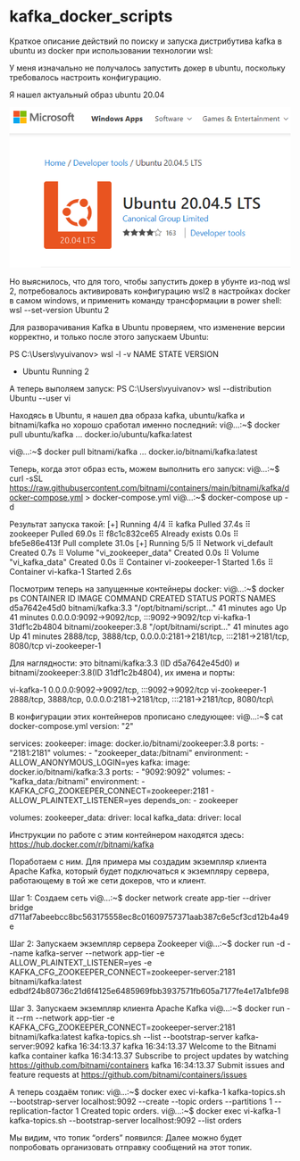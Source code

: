 # kafka_docker_scripts

Краткое описание действий по поиску и запуска дистрибутива kafka в ubuntu из docker при использовании технологии wsl:

У меня изначально не получалось запустить докер в ubuntu, поскольку требовалось настроить конфигурацию. 

Я нашел актуальный образ ubuntu 20.04

![ubuntu 20.04](/images/picture.png)

Но выяснилось, что для того, чтобы запустить докер в убунте из-под wsl 2, потребовалось активировать конфигурацию wsl2 в настройках docker в самом windows, 
и применить команду трансформации в power shell:   wsl --set-version Ubuntu 2 

Для разворачивания Kafka в Ubuntu проверяем, что изменение версии корректно, и только после этого запускаем Ubuntu:

PS C:\Users\vyuivanov> wsl -l -v
  NAME                   STATE           VERSION
* Ubuntu                 Running         2

А теперь выполяем запуск:
PS C:\Users\vyuivanov> wsl --distribution Ubuntu --user vi

Находясь в Ubuntu, я нашел два образа kafka, ubuntu/kafka и bitnami/kafka
но хорошо сработал именно последний:
vi@...:~$  docker pull ubuntu/kafka
...
docker.io/ubuntu/kafka:latest

vi@...:~$ docker pull bitnami/kafka
...
docker.io/bitnami/kafka:latest


Теперь, когда этот образ есть, можем выполнить его запуск:
vi@...:~$  curl -sSL https://raw.githubusercontent.com/bitnami/containers/main/bitnami/kafka/docker-compose.yml > docker-compose.yml
vi@...:~$ docker-compose up -d

Результат запуска такой:
[+] Running 4/4
 ⠿ kafka Pulled                                                                                                                                                                                              37.4s
 ⠿ zookeeper Pulled                                                                                                                                                                                          69.0s
   ⠿ f8c1c832ce65 Already exists                                                                                                                                                                              0.0s
   ⠿ bfe5e86e413f Pull complete                                                                                                                                                                              31.0s
[+] Running 5/5
 ⠿ Network vi_default          Created                                                                                                                                                                        0.7s
 ⠿ Volume "vi_zookeeper_data"  Created                                                                                                                                                                        0.0s
 ⠿ Volume "vi_kafka_data"      Created                                                                                                                                                                        0.0s
 ⠿ Container vi-zookeeper-1    Started                                                                                                                                                                        1.6s
 ⠿ Container vi-kafka-1        Started                                                                                                                                                                        2.6s


Посмотрим теперь на запущенные контейнеры docker:
vi@...:~$ docker ps
CONTAINER ID   IMAGE                   COMMAND                  CREATED          STATUS          PORTS                                                                     NAMES
d5a7642e45d0   bitnami/kafka:3.3       "/opt/bitnami/script…"   41 minutes ago   Up 41 minutes   0.0.0.0:9092->9092/tcp, :::9092->9092/tcp                                 vi-kafka-1
31df1c2b4804   bitnami/zookeeper:3.8   "/opt/bitnami/script…"   41 minutes ago   Up 41 minutes   2888/tcp, 3888/tcp, 0.0.0.0:2181->2181/tcp, :::2181->2181/tcp, 8080/tcp   vi-zookeeper-1

Для наглядности: это bitnami/kafka:3.3 (ID d5a7642e45d0) и  
                                    bitnami/zookeeper:3.8(ID 31df1c2b4804), их имена и порты:

vi-kafka-1          0.0.0.0:9092->9092/tcp, :::9092->9092/tcp
vi-zookeeper-1  2888/tcp, 3888/tcp, 0.0.0.0:2181->2181/tcp, :::2181->2181/tcp, 8080/tcp\\

В конфигурации этих контейнеров прописано следующее:
vi@...:~$ cat docker-compose.yml
version: "2"

services:
  zookeeper:
    image: docker.io/bitnami/zookeeper:3.8
    ports:
      - "2181:2181"
    volumes:
      - "zookeeper_data:/bitnami"
    environment:
      - ALLOW_ANONYMOUS_LOGIN=yes
  kafka:
    image: docker.io/bitnami/kafka:3.3
    ports:
      - "9092:9092"
    volumes:
      - "kafka_data:/bitnami"
    environment:
      - KAFKA_CFG_ZOOKEEPER_CONNECT=zookeeper:2181
      - ALLOW_PLAINTEXT_LISTENER=yes
    depends_on:
      - zookeeper

volumes:
  zookeeper_data:
    driver: local
  kafka_data:
    driver: local

Инструкции по работе с этим контейнером находятся здесь:
https://hub.docker.com/r/bitnami/kafka

Поработаем с ним. Для примера мы создадим экземпляр клиента Apache Kafka, который будет подключаться к экземпляру сервера, работающему в той же сети докеров, что и 
клиент.

Шаг 1: Создаем сеть
vi@...:~$ docker network create app-tier --driver bridge
d711af7abeebcc8bc563175558ec8c01609757371aab387c6e5cf3cd12b4a49e

Шаг 2: Запускаем экземпляр сервера Zookeeper
vi@...:~$ docker run -d --name kafka-server --network app-tier -e ALLOW_PLAINTEXT_LISTENER=yes -e KAFKA_CFG_ZOOKEEPER_CONNECT=zookeeper-server:2181 bitnami/kafka:latest
edbdf24b80736c21d6f4125e6485969fbb3937571fb605a7177fe4e17a1bfe98

Шаг 3. Запускаем экземпляр клиента Apache Kafka
vi@...:~$ docker run -it --rm --network app-tier -e KAFKA_CFG_ZOOKEEPER_CONNECT=zookeeper-server:2181 bitnami/kafka:latest kafka-topics.sh --list  --bootstrap-server kafka-server:9092
kafka 16:34:13.37
kafka 16:34:13.37 Welcome to the Bitnami kafka container
kafka 16:34:13.37 Subscribe to project updates by watching https://github.com/bitnami/containers
kafka 16:34:13.37 Submit issues and feature requests at https://github.com/bitnami/containers/issues

А теперь создаём топик:
vi@...:~$ docker exec vi-kafka-1 kafka-topics.sh --bootstrap-server localhost:9092 --create --topic orders --partitions 1 --replication-factor 1
Created topic orders.
vi@...:~$ docker exec vi-kafka-1 kafka-topics.sh --bootstrap-server localhost:9092 --list
orders

Мы видим, что топик “orders” появился:
Далее можно будет попробовать организовать отправку сообщений на этот топик.
